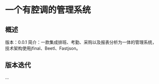 一个有腔调的管理系统
====

## 概述

版本：0.0.1
简介：一款集成排班、考勤、采购以及报表分析为一体的管理系统，技术架构使用jfinal、Beetl、Fastjson。

## 版本迭代

...
